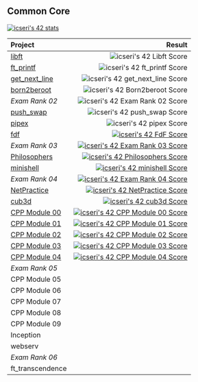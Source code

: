 ## Common Core

[![icseri's 42 stats](https://badge.nimon.fr/api/v2/clwhwslon104101rz9ciwa3r4/stats?cursusId=21&coalitionId=251)](https://github.com/cseriildi/42Vienna/tree/main/common_core)

| Project 			| Result |
|:------------------|-------:|
| [libft](./libft/)| ![icseri's 42 Libft Score](https://badge.nimon.fr/api/v2/clwhwslon104101rz9ciwa3r4/project/3623620)|
| [ft_printf](./ft_printf/)| ![icseri's 42 ft_printf Score](https://badge.nimon.fr/api/v2/clwhwslon104101rz9ciwa3r4/project/3637157)|
| [get_next_line](./get_next_line/)| ![icseri's 42 get_next_line Score](https://badge.nimon.fr/api/v2/clwhwslon104101rz9ciwa3r4/project/3637162)|
| [born2beroot](./born2beroot/)| ![icseri's 42 Born2beroot Score](https://badge.nimon.fr/api/v2/clwhwslon104101rz9ciwa3r4/project/3637163)|
| *Exam Rank 02* |![icseri's 42 Exam Rank 02 Score](https://badge.nimon.fr/api/v2/clwhwslon104101rz9ciwa3r4/project/3657688)|
| [push_swap](./push_swap/)| ![icseri's 42 push_swap Score](https://badge.nimon.fr/api/v2/clwhwslon104101rz9ciwa3r4/project/3658828)|
| [pipex](./pipex/)| ![icseri's 42 pipex Score](https://badge.nimon.fr/api/v2/clwhwslon104101rz9ciwa3r4/project/3658883)|
| [fdf](./fdf/)|[![icseri's 42 FdF Score](https://badge.nimon.fr/api/v2/clwhwslon104101rz9ciwa3r4/project/3702420)](https://github.com/Nimon77/badge42)|
| *Exam Rank 03*	|[![icseri's 42 Exam Rank 03 Score](https://badge.nimon.fr/api/v2/clwhwslon104101rz9ciwa3r4/project/3717815)](https://github.com/Nimon77/badge42)|
| [Philosophers](./philosophers/) |[![icseri's 42 Philosophers Score](https://badge.nimon.fr/api/v2/clwhwslon104101rz9ciwa3r4/project/3720145)](https://github.com/Nimon77/badge42)|
| [minishell](./minishell/) |[![icseri's 42 minishell Score](https://badge.nimon.fr/api/v2/clwhwslon104101rz9ciwa3r4/project/3720151)](https://github.com/Nimon77/badge42)|
| *Exam Rank 04*	| [![icseri's 42 Exam Rank 04 Score](https://badge.nimon.fr/api/v2/clwhwslon104101rz9ciwa3r4/project/4023687)](https://github.com/Nimon77/badge42) |
| [NetPractice](./netpractice/)	| [![icseri's 42 NetPractice Score](https://badge.nimon.fr/api/v2/clwhwslon104101rz9ciwa3r4/project/4032718)](https://github.com/Nimon77/badge42) |
| [cub3d](./cub3d/)		| [![icseri's 42 cub3d Score](https://badge.nimon.fr/api/v2/clwhwslon104101rz9ciwa3r4/project/4032719)](https://github.com/Nimon77/badge42) |
| [CPP Module 00](./CPP_Modules/cpp00/) | [![icseri's 42 CPP Module 00 Score](https://badge.nimon.fr/api/v2/clwhwslon104101rz9ciwa3r4/project/4032715)](https://github.com/Nimon77/badge42) |
| [CPP Module 01](./CPP_Modules/cpp01/) | [![icseri's 42 CPP Module 01 Score](https://badge.nimon.fr/api/v2/clwhwslon104101rz9ciwa3r4/project/4042912)](https://github.com/Nimon77/badge42) |
| [CPP Module 02](./CPP_Modules/cpp02/) | [![icseri's 42 CPP Module 02 Score](https://badge.nimon.fr/api/v2/clwhwslon104101rz9ciwa3r4/project/4077366)](https://github.com/Nimon77/badge42) |
| [CPP Module 03](./CPP_Modules/cpp03/) | [![icseri's 42 CPP Module 03 Score](https://badge.nimon.fr/api/v2/clwhwslon104101rz9ciwa3r4/project/4080576)](https://github.com/Nimon77/badge42) |
| [CPP Module 04](./CPP_Modules/cpp04/)	| [![icseri's 42 CPP Module 04 Score](https://badge.nimon.fr/api/v2/clwhwslon104101rz9ciwa3r4/project/4092534)](https://github.com/Nimon77/badge42) |
| *Exam Rank 05* 	| |
| CPP Module 05 	| |
| CPP Module 06 	| |
| CPP Module 07 	| |
| CPP Module 08 	| |
| CPP Module 09 	| |
| Inception 		| |
| webserv			| |
| *Exam Rank 06* 	| |
| ft_transcendence	| |